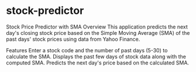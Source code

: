 # stock-predictor

Stock Price Predictor with SMA
Overview
This application predicts the next day's closing stock price based on the Simple Moving Average (SMA) of the past days' stock prices using data from Yahoo Finance.

Features
Enter a stock code and the number of past days (5-30) to calculate the SMA.
Displays the past few days of stock data along with the computed SMA.
Predicts the next day's price based on the calculated SMA.
